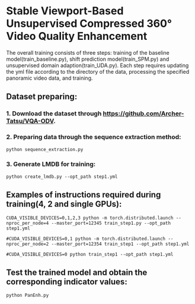 # Stable Viewport-Based Unsupervised Compressed 360° Video Quality Enhancement

The overall training consists of three steps: training of the baseline model(train_baseline.py), shift prediction model(train_SPM.py) and unsupervised domain adaption(train_UDA.py). Each step requires updating the yml file according to the directory of the data, processing the specified panoramic video data, and training. 

## Dataset preparing:

### 1. Download the dataset through https://github.com/Archer-Tatsu/VQA-ODV.

### 2. Preparing data through the sequence extraction method:
```
python sequence_extraction.py
```
### 3. Generate LMDB for training:
```
python create_lmdb.py --opt_path step1.yml
```

## Examples of instructions required during training(4, 2 and single GPUs):
```
CUDA_VISIBLE_DEVICES=0,1,2,3 python -m torch.distributed.launch --nproc_per_node=4 --master_port=12345 train_step1.py --opt_path step1.yml
```
```
#CUDA_VISIBLE_DEVICES=0,1 python -m torch.distributed.launch --nproc_per_node=2 --master_port=12354 train_step1 --opt_path step1.yml
```
```
#CUDA_VISIBLE_DEVICES=0 python train_step1 --opt_path step1.yml
```

## Test the trained model and obtain the corresponding indicator values:
```
python PanEnh.py 
```


